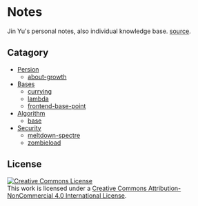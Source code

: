 # Notes

Jin Yu's personal notes, also individual knowledge base. [source](https://github.com/kingfish404/notes).

## Catagory

- [Persion](./persion/)
  - [about-growth](./persion/about-growth.md)
- [Bases](./bases/)
  - [currying](./bases/currying.md)
  - [lambda](./bases/lambda.md)
  - [frontend-base-point](./bases/frontend-base-point.md)
- [Algorithm](./algorithm/)
  - [base](./algorithm/base.md)
- [Security](./security)
  - [meltdown-spectre](./security/meltdown-spectre.md)
  - [zombieload](./security/zombieload.md)

## License

<a rel="license" href="http://creativecommons.org/licenses/by-nc/4.0/"><img alt="Creative Commons License" style="border-width:0" src="https://i.creativecommons.org/l/by-nc/4.0/88x31.png" /></a><br />This work is licensed under a <a rel="license" href="http://creativecommons.org/licenses/by-nc/4.0/">Creative Commons Attribution-NonCommercial 4.0 International License</a>.
